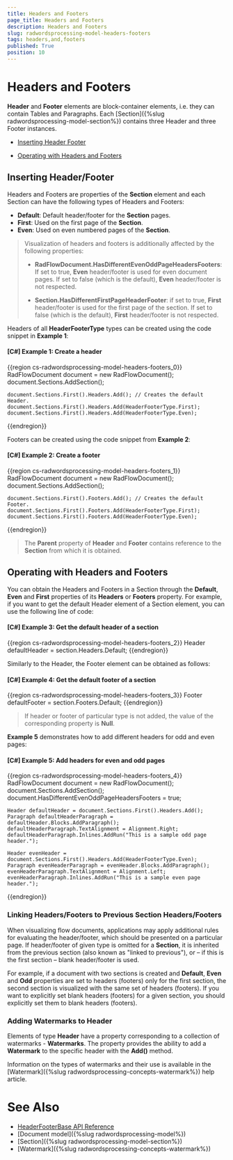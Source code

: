 ```yaml
---
title: Headers and Footers
page_title: Headers and Footers
description: Headers and Footers
slug: radwordsprocessing-model-headers-footers
tags: headers,and,footers
published: True
position: 10
---
```


# Headers and Footers



__Header__ and __Footer__ elements are block-container elements, i.e. they can contain Tables and Paragraphs. Each [Section]({%slug radwordsprocessing-model-section%}) contains three Header and three Footer instances.


* [Inserting Header Footer](#inserting-header/footer)

* [Operating with Headers and Footers ](#operating-with-headers-and-footers)


## Inserting Header/Footer

Headers and Footers are properties of the __Section__ element and each Section can have the following types of Headers and Footers:
        

* __Default__: Default header/footer for the __Section__ pages.
* __First__: Used on the first page of the __Section__.
* __Even__: Used on even numbered pages of the __Section__.
            

>Visualization of headers and footers is additionally affected by the following properties:
>
> * __RadFlowDocument.HasDifferentEvenOddPageHeadersFooters__: If set to true, __Even__ header/footer is used for even document pages. If set to false (which is the default), __Even__ header/footer is not respected.
>
> * __Section.HasDifferentFirstPageHeaderFooter__: if set to true, __First__ header/footer is used for the first page of the section. If set to false (which is the default), __First__ header/footer is not respected.
              

Headers of all __HeaderFooterType__ types can be created using the code snippet in __Example 1__:
        

#### __[C#] Example 1: Create a header__

{{region cs-radwordsprocessing-model-headers-footers_0}}
	RadFlowDocument document = new RadFlowDocument();
	document.Sections.AddSection();
	
	document.Sections.First().Headers.Add(); // Creates the default Header.
	document.Sections.First().Headers.Add(HeaderFooterType.First);
	document.Sections.First().Headers.Add(HeaderFooterType.Even);
{{endregion}}



Footers can be created using the code snippet from __Example 2__:
        

#### __[C#] Example 2: Create a footer__

{{region cs-radwordsprocessing-model-headers-footers_1}}
	RadFlowDocument document = new RadFlowDocument();
	document.Sections.AddSection();
	
	document.Sections.First().Footers.Add(); // Creates the default Footer.
	document.Sections.First().Footers.Add(HeaderFooterType.First);
	document.Sections.First().Footers.Add(HeaderFooterType.Even);
{{endregion}}



>The __Parent__ property of __Header__ and __Footer__ contains reference to the __Section__ from which it is obtained.
          

## Operating with Headers and Footers

You can obtain the Headers and Footers in a Section through the __Default__, __Even__ and __First__ properties of its __Headers__ or __Footers__ property. For example, if you want to get the default Header element of a Section element, you can use the following line of code:
        

#### __[C#] Example 3: Get the default header of a section__

{{region cs-radwordsprocessing-model-headers-footers_2}}
	Header defaultHeader = section.Headers.Default;
{{endregion}}



Similarly to the Header, the Footer element can be obtained as follows:
        

#### __[C#] Example 4: Get the default footer of a section__

{{region cs-radwordsprocessing-model-headers-footers_3}}
	Footer defaultFooter = section.Footers.Default;
{{endregion}}



>If header or footer of particular type is not added, the value of the corresponding property is __Null__.
          

__Example 5__ demonstrates how to add different headers for odd and even pages:
        

#### __[C#] Example 5: Add headers for even and odd pages__

{{region cs-radwordsprocessing-model-headers-footers_4}}
	RadFlowDocument document = new RadFlowDocument();
	document.Sections.AddSection();
	document.HasDifferentEvenOddPageHeadersFooters = true;
	
	Header defaultHeader = document.Sections.First().Headers.Add();
	Paragraph defaultHeaderParagraph = defaultHeader.Blocks.AddParagraph();
	defaultHeaderParagraph.TextAlignment = Alignment.Right;
	defaultHeaderParagraph.Inlines.AddRun("This is a sample odd page header.");
	
	Header evenHeader = document.Sections.First().Headers.Add(HeaderFooterType.Even);
	Paragraph evenHeaderParagraph = evenHeader.Blocks.AddParagraph();
	evenHeaderParagraph.TextAlignment = Alignment.Left;
	evenHeaderParagraph.Inlines.AddRun("This is a sample even page header.");
{{endregion}}



### Linking Headers/Footers to Previous Section Headers/Footers

When visualizing flow documents, applications may apply additional rules for evaluating the header/footer, which should be presented on a particular page. If header/footer of given type is omitted for a __Section__, it is inherited from the previous section (also known as "linked to previous"), or – if this is the first section – blank header/footer is used.
            

For example, if a document with two sections is created and __Default__, __Even__ and __Odd__ properties are set to headers (footers) only for the first section, the second section is visualized with the same set of headers (footers). If you want to explicitly set blank headers (footers) for a given section, you should explicitly set them to blank headers (footers).
            

### Adding Watermarks to Header

Elements of type __Header__ have a property corresponding to a collection of watermarks - __Watermarks__. The property provides the ability to add a __Watermark__ to the specific header with the __Add()__ method.

Information on the types of watermarks and their use is available in the [Watermark]({%slug radwordsprocessing-concepts-watermark%}) help article.



# See Also

 * [HeaderFooterBase API Reference](http://docs.telerik.com/devtools/document-processing/api/html/T_Telerik_Windows_Documents_Flow_Model_HeaderFooterBase.htm)
 * [Document model]({%slug radwordsprocessing-model%})
 * [Section]({%slug radwordsprocessing-model-section%})
 * [Watermark]({%slug radwordsprocessing-concepts-watermark%})
